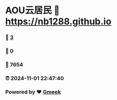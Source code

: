# AOU云居民 :link: https://nb1288.github.io 
### :page_facing_up: [3](https://nb1288.github.io/tag.html) 
### :speech_balloon: 0 
### :hibiscus: 7654 
### :alarm_clock: 2024-11-01 22:47:40 
### Powered by :heart: [Gmeek](https://github.com/Meekdai/Gmeek)
